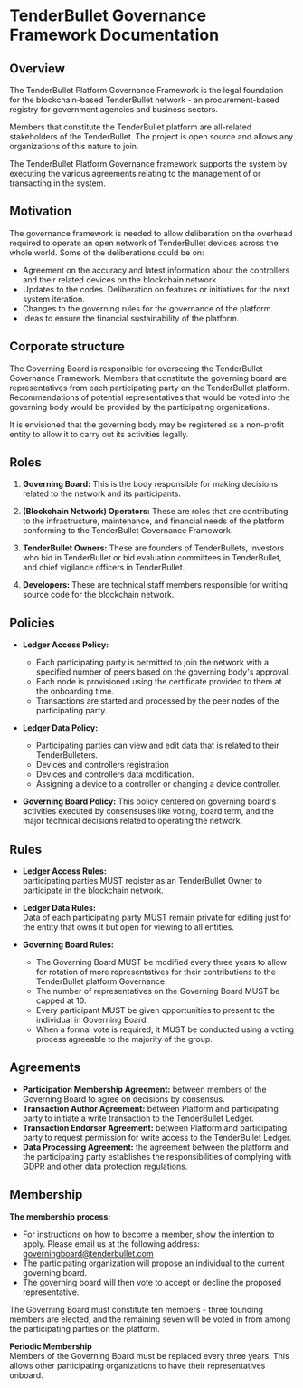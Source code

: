   # TenderBullet Governance Framework Documentation 

  ## Overview
  The TenderBullet Platform Governance Framework is the legal foundation for the blockchain-based TenderBullet network - an procurement-based registry for government agencies and business sectors.   

Members that constitute the TenderBullet platform are all-related stakeholders of the TenderBullet. The project is open source and allows any organizations of this nature to join.   

The TenderBullet Platform Governance framework supports the system by executing the various agreements relating to the management of or transacting in the system.  

## Motivation  
The governance framework is needed to allow deliberation on the overhead required to operate an open network of TenderBullet devices across the whole world. Some of the deliberations could be on:  

* Agreement on the accuracy and latest information about the controllers and their related devices on the blockchain network  
* Updates to the codes. Deliberation on features or initiatives for the next system iteration.  
* Changes to the governing rules for the governance of the platform.   
* Ideas to ensure the financial sustainability of the platform. 

## Corporate structure 
The Governing Board is responsible for overseeing the TenderBullet Governance Framework. Members that constitute the governing board are representatives from each participating party on the TenderBullet platform. Recommendations of potential representatives that would be voted into the governing body would be provided by the participating organizations.  

It is envisioned that the governing body may be registered as a non-profit entity to allow it to carry out its activities legally.  

## Roles  
1.  **Governing Board:** This is the body responsible for making decisions related to the network and its participants.  

2.  **(Blockchain Network) Operators:** These are roles that are contributing to the infrastructure, maintenance, and financial needs of the platform conforming to the TenderBullet Governance Framework.  

3.  **TenderBullet Owners:** These are founders of TenderBullets, investors who bid in TenderBullet or bid evaluation committees in TenderBullet, and chief vigilance officers in TenderBullet.  

4.  **Developers:** These are technical staff members responsible for writing source code for the blockchain network. 

## Policies  
* **Ledger Access Policy:**  

    * Each participating party is permitted to join the network with a specified number of peers based on the governing body's approval.  
    * Each node is provisioned using the certificate provided to them at the onboarding time.
    * Transactions are started and processed by the peer nodes of the participating party.  

* **Ledger Data Policy:** 

    * Participating parties can view and edit data that is related to their TenderBulleters.  
    * Devices and controllers registration
    * Devices and controllers data modification.
    * Assigning a device to a controller or changing a device controller.  

* **Governing Board Policy:** This policy centered on governing board's activities executed by consensuses like voting, board term, and the major technical decisions related to operating the network. 

## Rules  
* **Ledger Access Rules:**  
participating parties MUST register as an TenderBullet Owner to participate in the blockchain network.  

* **Ledger Data Rules:**  
Data of each participating party MUST remain private for editing just for the entity that owns it but open for viewing to all entities.  

* **Governing Board Rules:**    
   * The Governing Board MUST be modified every three years to allow for rotation of more representatives for their contributions to the TenderBullet platform Governance.  
   * The number of representatives on the Governing Board MUST be capped at 10.
   * Every participant MUST be given opportunities to present to the individual in Governing Board.
   * When a formal vote is required, it MUST be conducted using a voting process agreeable to the majority of the group. 

## Agreements
* **Participation Membership Agreement:** between members of the Governing Board to agree on decisions by consensus.
* **Transaction Author Agreement:** between Platform and participating party to initiate a write transaction to the TenderBullet Ledger.
* **Transaction Endorser Agreement:** between Platform and participating party to request permission for write access to the TenderBullet Ledger.  
* **Data Processing Agreement:** the agreement between the platform and the participating party establishes the responsibilities of complying with GDPR and other data protection regulations.  

## Membership  

**The membership process:**    
* For instructions on how to become a member, show the intention to apply. Please email us at the following address: governingboard@tenderbullet.com
* The participating organization will propose an individual to the current governing board. 
* The governing board will then vote to accept or decline the proposed representative.  
  
The Governing Board must constitute ten members - three founding members are elected, and the remaining seven will be voted in from among the participating parties on the platform.  

**Periodic Membership**   
Members of the Governing Board must be replaced every three years. This allows other participating organizations to have their representatives onboard. 


